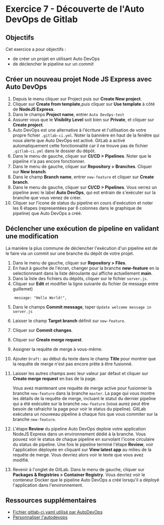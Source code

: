 # Exercice 7 - Découverte de l'Auto DevOps de Gitlab

## Objectifs
Cet exercice a pour objectifs :
* de créer un projet en utilisant Auto DevOps
* de déclencher le pipeline sur un commit

## Créer un nouveau projet Node JS Express avec Auto DevOps

1. Depuis le menu cliquer sur Project puis sur **Create New project**. 
2. Cliquer sur **Create from template**,puis cliquer sur **Use template** à côté de  **NodeJS Express**.
3. Dans le champs **Project name**, entrer `Auto DevOps-test`
4. Assurer vous que le  **Visiblity Level** soit bien sur **Private**, et cliquer sur **Create project**.
5. Auto DevOps est une alternative à l'écriture et l'utilisation de votre propre fichier `.gitlab-ci.yml`. Noter la bannière en haut de la fenêtre qui nous alerte que Auto DevOps est activé. GitLab a activé automatiquement cette fonctionnalité car il ne trouve pas de fichier `.gitlab-ci.yml` dans le dossier du dépôt.
6. Dans le menu de gauche, cliquer sur **CI/CD > Pipelines**. Noter que le pipeline n'a pas encore fonctionner.
7. Dans le menu de gauche, cliquer sur **Repository > Branches**. Cliquer sur **New branch**.
8. Dans le champ **Branch name**, entrer `new-feature` et cliquer sur **Create branch**.
9. Dans le menu de gauche, cliquer sur **CI/CD > Pipelines**. Vous verrez un pipeline avec le label **Auto DevOps**, qui est entrain de s'exécuter sur la branche que vous venez de créer.
10. Cliquer sur l'icone de status du  pipeline en cours d'exécution et noter les 6 étapes (representées par 6 colonnes dans le graphique de pipeline) que Auto DevOps a créé.

## Déclencher une exécution de pipeline en validant une modification

La manière la plus commune de déclencher l'exécution d'un pipeline est de le faire via un commit sur une branche du dépôt de votre projet. 

1. Dans le menu de gauche, cliquer sur **Repository > Files**.
2. En haut à gauche de l'écran, changer pour la branche **new-feature** en la selectionnnant dans la liste déroulante qui affiche actuellement **main**.
3. Dans la liste des fichiers du dépôts, cliquer sur le fichier `server.js`.
4. Cliquer sur **Edit** et modifier la ligne suivante du fichier (le message entre guillemet)
   
```
    message: "Hello World!",
```
   
5. Dans le champs **Commit message**, taper `Update welcome message in server.js`
6. Laisser le champ **Target branch** définit sur `new-feature`. 
7. Cliquer sur **Commit changes**.
8. Cliquer sur **Create merge request**.
9. Assigner la requête de merge à vous-même.
10. Ajouter `Draft:` au début du texte dans le champ **Title** pour montrer que la requête de merge n'est pas encore prête à être fusionné.
11. Laisser les autres champs avec leur valeur par défaut et cliquer sur **Create merge request** en bas de la page. 
   
    Vous avez maintenant une requête de merge active pour fusionner la branche `new-feature` dans la branche `master`. La page qui vous montre les détails de la requête de merge, incluant le statut du dernier pipeline qui a été exécutée sur la branche `new-feature` (vous aurez peut être besoin de rafraichir la page pour voir le status du pipeline). GitLab exécutera un nouveeau pipeline à chaque fois que vous commiter sur la branche `new-feature`.

12. L'étape **Review** du pipeline Auto DevOps  deploie votre application NodeJS Express dans un environnement dédié à la branche. Vous pouvez voir le status de chaque pipeline en survolant l'icone circulaire du status de pipeline. Une fois le  pipeline terminé l'étape **Review**, voir l'application déployée en cliquant sur **View latest app** au milieu de la requête de merge. Vous devriez alors voir le texte que vous avez modifié.
13. Revenir à l'onglet de GitLab. Dans le menu de gauche, cliquer sur **Packages & Registries > Container Registry**. Vous devriez voir le conteneur Docker que le pipeline Auto DevOps a créé lorsqu'il a déployé l'application dans l'environnement.


## Ressources supplémentaires

* [Fichier gitlab-ci.yaml utilisé par AutoDevOps](https://gitlab.com/gitlab-org/gitlab/-/blob/master/lib/gitlab/ci/templates/Auto-DevOps.gitlab-ci.yml)
* [Personnaliser l'autodevops](https://docs.gitlab.com/topics/autodevops/customize/)
